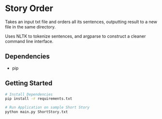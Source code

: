 # Story Order

Takes an input txt file and orders all its sentences, outputting result to a new file in the same directory.

Uses NLTK to tokenize sentences, and argparse to construct a cleaner command line interface.

## Dependencies

- pip

## Getting Started

```bash
# Install Dependencies
pip install -r requirements.txt

# Run Application on sample Short Story
python main.py ShortStory.txt
```
